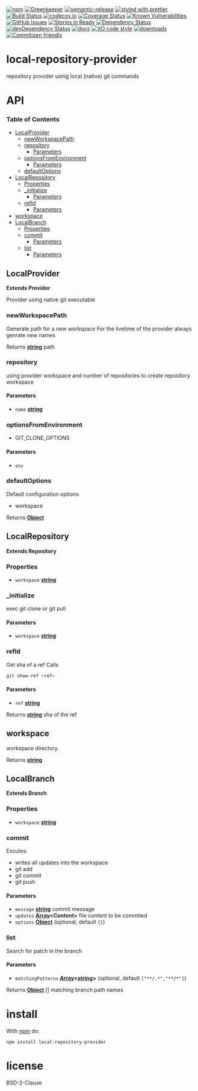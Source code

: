 [![npm](https://img.shields.io/npm/v/local-repository-provider.svg)](https://www.npmjs.com/package/local-repository-provider)
[![Greenkeeper](https://badges.greenkeeper.io/arlac77/local-repository-provider.svg)](https://greenkeeper.io/)
[![semantic-release](https://img.shields.io/badge/%20%20%F0%9F%93%A6%F0%9F%9A%80-semantic--release-e10079.svg)](https://github.com/arlac77/local-repository-provider)
[![styled with prettier](https://img.shields.io/badge/styled_with-prettier-ff69b4.svg)](https://github.com/prettier/prettier)
[![Build Status](https://secure.travis-ci.org/arlac77/local-repository-provider.png)](http://travis-ci.org/arlac77/local-repository-provider)
[![codecov.io](http://codecov.io/github/arlac77/local-repository-provider/coverage.svg?branch=master)](http://codecov.io/github/arlac77/local-repository-provider?branch=master)
[![Coverage Status](https://coveralls.io/repos/arlac77/local-repository-provider/badge.svg)](https://coveralls.io/r/arlac77/local-repository-provider)
[![Known Vulnerabilities](https://snyk.io/test/github/arlac77/local-repository-provider/badge.svg)](https://snyk.io/test/github/arlac77/local-repository-provider)
[![GitHub Issues](https://img.shields.io/github/issues/arlac77/local-repository-provider.svg?style=flat-square)](https://github.com/arlac77/local-repository-provider/issues)
[![Stories in Ready](https://badge.waffle.io/arlac77/local-repository-provider.svg?label=ready&title=Ready)](http://waffle.io/arlac77/local-repository-provider)
[![Dependency Status](https://david-dm.org/arlac77/local-repository-provider.svg)](https://david-dm.org/arlac77/local-repository-provider)
[![devDependency Status](https://david-dm.org/arlac77/local-repository-provider/dev-status.svg)](https://david-dm.org/arlac77/local-repository-provider#info=devDependencies)
[![docs](http://inch-ci.org/github/arlac77/local-repository-provider.svg?branch=master)](http://inch-ci.org/github/arlac77/local-repository-provider)
[![XO code style](https://img.shields.io/badge/code_style-XO-5ed9c7.svg)](https://github.com/sindresorhus/xo)
[![downloads](http://img.shields.io/npm/dm/local-repository-provider.svg?style=flat-square)](https://npmjs.org/package/local-repository-provider)
[![Commitizen friendly](https://img.shields.io/badge/commitizen-friendly-brightgreen.svg)](http://commitizen.github.io/cz-cli/)

# local-repository-provider

repository provider using local (native) git commands

# API

<!-- Generated by documentation.js. Update this documentation by updating the source code. -->

### Table of Contents

-   [LocalProvider](#localprovider)
    -   [newWorkspacePath](#newworkspacepath)
    -   [repository](#repository)
        -   [Parameters](#parameters)
    -   [optionsFromEnvironment](#optionsfromenvironment)
        -   [Parameters](#parameters-1)
    -   [defaultOptions](#defaultoptions)
-   [LocalRepository](#localrepository)
    -   [Properties](#properties)
    -   [\_initialize](#_initialize)
        -   [Parameters](#parameters-2)
    -   [refId](#refid)
        -   [Parameters](#parameters-3)
-   [workspace](#workspace)
-   [LocalBranch](#localbranch)
    -   [Properties](#properties-1)
    -   [commit](#commit)
        -   [Parameters](#parameters-4)
    -   [list](#list)
        -   [Parameters](#parameters-5)

## LocalProvider

**Extends Provider**

Provider using native git executable

### newWorkspacePath

Generate path for a new workspace
For the livetime of the provider always genrate new names

Returns **[string](https://developer.mozilla.org/docs/Web/JavaScript/Reference/Global_Objects/String)** path

### repository

using provider workspace and number of repositories to create repository workspace

#### Parameters

-   `name` **[string](https://developer.mozilla.org/docs/Web/JavaScript/Reference/Global_Objects/String)** 

### optionsFromEnvironment

-   GIT_CLONE_OPTIONS

#### Parameters

-   `env`  

### defaultOptions

Default configuration options

-   workspace

Returns **[Object](https://developer.mozilla.org/docs/Web/JavaScript/Reference/Global_Objects/Object)** 

## LocalRepository

**Extends Repository**

### Properties

-   `workspace` **[string](https://developer.mozilla.org/docs/Web/JavaScript/Reference/Global_Objects/String)** 

### \_initialize

exec git clone or git pull

#### Parameters

-   `workspace` **[string](https://developer.mozilla.org/docs/Web/JavaScript/Reference/Global_Objects/String)** 

### refId

Get sha of a ref
Calls

```sh
git show-ref <ref>
```

#### Parameters

-   `ref` **[string](https://developer.mozilla.org/docs/Web/JavaScript/Reference/Global_Objects/String)** 

Returns **[string](https://developer.mozilla.org/docs/Web/JavaScript/Reference/Global_Objects/String)** sha of the ref

## workspace

workspace directory.

Returns **[string](https://developer.mozilla.org/docs/Web/JavaScript/Reference/Global_Objects/String)** 

## LocalBranch

**Extends Branch**

### Properties

-   `workspace` **[string](https://developer.mozilla.org/docs/Web/JavaScript/Reference/Global_Objects/String)** 

### commit

Excutes:

-   writes all updates into the workspace
-   git add
-   git commit
-   git push

#### Parameters

-   `message` **[string](https://developer.mozilla.org/docs/Web/JavaScript/Reference/Global_Objects/String)** commit message
-   `updates` **[Array](https://developer.mozilla.org/docs/Web/JavaScript/Reference/Global_Objects/Array)&lt;Content>** file content to be commited
-   `options` **[Object](https://developer.mozilla.org/docs/Web/JavaScript/Reference/Global_Objects/Object)**  (optional, default `{}`)

### list

Search for patch in the branch

#### Parameters

-   `matchingPatterns` **[Array](https://developer.mozilla.org/docs/Web/JavaScript/Reference/Global_Objects/Array)&lt;[string](https://developer.mozilla.org/docs/Web/JavaScript/Reference/Global_Objects/String)>**  (optional, default `["**/.*","**/*"]`)

Returns **[Object](https://developer.mozilla.org/docs/Web/JavaScript/Reference/Global_Objects/Object)** \[] matching branch path names

# install

With [npm](http://npmjs.org) do:

```shell
npm install local-repository-provider
```

# license

BSD-2-Clause
